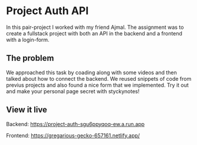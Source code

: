 # Project Auth API

In this pair-project I worked with my friend Ajmal. 
The assignment was to create a fullstack project with both an API in the backend and a frontend with a login-form.

## The problem

We approached this task by coading along with some videos and then talked about how to connect the backend. We reused snippets of code from previus projects and also found a nice form that we implemented. Try it out and make your personal page secret with styckynotes!

## View it live

Backend: https://project-auth-sgu6ppyqoq-ew.a.run.app

Frontend: https://gregarious-gecko-657161.netlify.app/